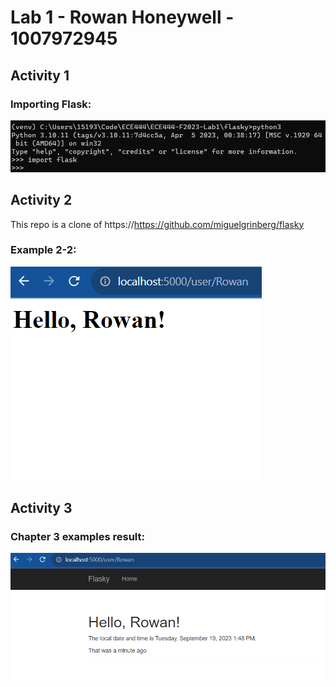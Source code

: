 # **Lab 1 - Rowan Honeywell - 1007972945** #

## **Activity 1** ##

### Importing Flask: ###
![Alt text](media/ImportFlask.png)

## **Activity 2** ##

This repo is a clone of https://https://github.com/miguelgrinberg/flasky

### Example 2-2: ###

![Alt text](media/NameHTML.png)

## **Activity 3** ##

### Chapter 3 examples result: ###

![Alt text](media/NavBarTime.png)